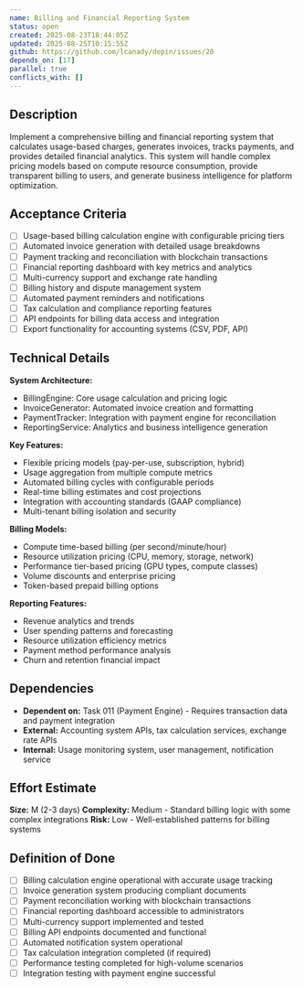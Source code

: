 ```yaml
---
name: Billing and Financial Reporting System
status: open
created: 2025-08-23T18:44:05Z
updated: 2025-08-25T10:15:55Z
github: https://github.com/lcanady/depin/issues/20
depends_on: [17]
parallel: true
conflicts_with: []
---
```


## Description

Implement a comprehensive billing and financial reporting system that calculates usage-based charges, generates invoices, tracks payments, and provides detailed financial analytics. This system will handle complex pricing models based on compute resource consumption, provide transparent billing to users, and generate business intelligence for platform optimization.

## Acceptance Criteria

- [ ] Usage-based billing calculation engine with configurable pricing tiers
- [ ] Automated invoice generation with detailed usage breakdowns
- [ ] Payment tracking and reconciliation with blockchain transactions
- [ ] Financial reporting dashboard with key metrics and analytics
- [ ] Multi-currency support and exchange rate handling
- [ ] Billing history and dispute management system
- [ ] Automated payment reminders and notifications
- [ ] Tax calculation and compliance reporting features
- [ ] API endpoints for billing data access and integration
- [ ] Export functionality for accounting systems (CSV, PDF, API)

## Technical Details

**System Architecture:**
- BillingEngine: Core usage calculation and pricing logic
- InvoiceGenerator: Automated invoice creation and formatting
- PaymentTracker: Integration with payment engine for reconciliation
- ReportingService: Analytics and business intelligence generation

**Key Features:**
- Flexible pricing models (pay-per-use, subscription, hybrid)
- Usage aggregation from multiple compute metrics
- Automated billing cycles with configurable periods
- Real-time billing estimates and cost projections
- Integration with accounting standards (GAAP compliance)
- Multi-tenant billing isolation and security

**Billing Models:**
- Compute time-based billing (per second/minute/hour)
- Resource utilization pricing (CPU, memory, storage, network)
- Performance tier-based pricing (GPU types, compute classes)
- Volume discounts and enterprise pricing
- Token-based prepaid billing options

**Reporting Features:**
- Revenue analytics and trends
- User spending patterns and forecasting
- Resource utilization efficiency metrics
- Payment method performance analysis
- Churn and retention financial impact

## Dependencies

- **Dependent on:** Task 011 (Payment Engine) - Requires transaction data and payment integration
- **External:** Accounting system APIs, tax calculation services, exchange rate APIs
- **Internal:** Usage monitoring system, user management, notification service

## Effort Estimate

**Size:** M (2-3 days)
**Complexity:** Medium - Standard billing logic with some complex integrations
**Risk:** Low - Well-established patterns for billing systems

## Definition of Done

- [ ] Billing calculation engine operational with accurate usage tracking
- [ ] Invoice generation system producing compliant documents
- [ ] Payment reconciliation working with blockchain transactions
- [ ] Financial reporting dashboard accessible to administrators
- [ ] Multi-currency support implemented and tested
- [ ] Billing API endpoints documented and functional
- [ ] Automated notification system operational
- [ ] Tax calculation integration completed (if required)
- [ ] Performance testing completed for high-volume scenarios
- [ ] Integration testing with payment engine successful
